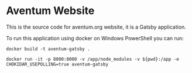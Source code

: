 # Aventum Website

This is the source code for aventum.org website, it is a Gatsby application.

To run this application using docker on Windows PowerShell you can run:

```shell
docker build -t aventum-gatsby .

docker run -it -p 8000:8000 -v /app/node_modules -v ${pwd}:/app -e CHOKIDAR_USEPOLLING=true aventum-gatsby
```

